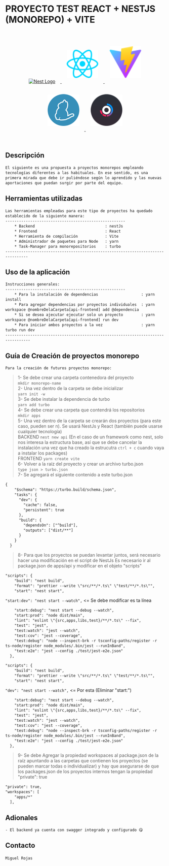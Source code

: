 # PROYECTO TEST REACT + NESTJS (MONOREPO) + VITE
<style>

</style>

<div style="
    display:flex; flex-direction: row;
    align-items: center;
    justify-content: center;
    width: 100%
    ">
<p align="center" style="margin:2rem">
<a href="http://nestjs.com/" target="blank">
    <img src="https://nestjs.com/img/logo-small.svg" style="margin: 1rem" width="100" alt="Nest Logo" />
</a>
<a href="https://es.react.dev/" target="blank">
    <img src="./apps/frontend/src/assets/img/react.svg" style="margin: 1rem" width="100" alt="React Logo" />
</a>
<a href="https://es.vitejs.dev/guide/" target="blank">
    <img src="./apps/frontend/src/assets/img/vite.svg" style="margin: 1rem" width="100" alt="Vite Logo" />
</a>
<a href="https://yarnpkg.com/" target="blank">
    <img src="./apps/frontend/src/assets/img/yarn-logo-F5E7A65FA2-seeklogo.com.png" style="margin: 1rem" width="100" alt="Yarn Logo" />
</a>
<a href="https://turbo.build/repo/docs" target="blank">
    <img src="./apps/frontend/src/assets/img/repo-hero-logo-dark.svg" style="margin: 1rem" width="100" alt="Turbo Logo" />
</a>
</p>
</div>

## Descripción
    El siguiente es una propuesta a proyectos monorepos empleando tecnologías diferentes a las habituales. En ese sentido, es una primera mirada que debe ir puliéndose según lo aprendido y las nuevas aportaciones que puedan surgir por parte del equipo.

## Herramientas utilizadas
    Las herramientas empleadas para este tipo de proyectos ha quedado establecido de la siguiente manera:
    -----------------------------------------------------
        * Backend                               : nestJs
        * Frontend                              : React
        * Herramienta de compilación            : Vite
        * Administrador de paquetes para Node   : yarn
        * Task-Manager para monorepositorios    : turbo
    --------------------------------------------------------------------------------

## Uso de la aplicación
    Instrucciones generales:
    -----------------------------------------------------
        * Para la instalación de dependencias                   : yarn install
        * Para agregar dependencias por proyectos individuales  : yarn workspace @nombreDelaCarpeta[api-frontend] add @dependencia
        * Si se desea ajecutar ejecutar solo un proyecto        : yarn workspace @nombreDelaCarpeta[api-frontend] run dev
        * Para iniciar ambos proyectos a la vez                 : yarn turbo run dev
    ---------------------------------------------------------------------------------


## Guía de Creación de proyectos monorepo
    Para la creación de futuros proyectos monorepo:

>   1- Se debe crear una carpeta contenedora del proyecto  
````mkdir monorepo-name````  
>   2- Una vez dentro de la carpeta se debe inicializar  
````yarn init -w````  
>   3- Se debe instalar la dependencia de turbo  
````yarn add turbo````  
>   4- Se debe crear una carpeta que contendrá los repositorios  
````mkdir apps````  
>   5- Una vez dentro de la carpeta se crearán dos proyectos (para este caso, pueden ser n). Se usará NestJs y React (también puede usarse cualquier tecnología)    
>   BACKEND ````nest new api````  (En el caso de un framework como nest, solo nos interesa la estructura base, así que se debe cancelar la instalación una vez que ha creado la estrucutra ````ctrl + c```` cuando vaya a instalar los packages)  
>   FRONTEND ````yarn create vite````  
>   6- Volver a la raíz del proyecto y crear un archivo turbo.json  
````type json > turbo.json````  
>   7- Se agregará el siguiente contenido a este turbo.json
````
{
    "$schema": "https://turbo.build/schema.json",
    "tasks": {
      "dev": {
        "cache": false,
        "persistent": true
      },
      "build": {
        "dependsOn": ["^build"],
        "outputs": ["dist/**"]
      }
    }
  }
  ````
  > 8- Para que los proyectos se puedan levantar juntos, será necesario hacer una modificación en el script de NestJs
  > Es necesario ir al package.json de apps/api y modificar en el objeto "scripts"     
````
"scripts": {
    "build": "nest build",
    "format": "prettier --write \"src/**/*.ts\" \"test/**/*.ts\"",
    "start": "nest start",
````
````"start:dev": "nest start --watch",```` <= Se debe modificar es ta línea
````
    "start:debug": "nest start --debug --watch",
    "start:prod": "node dist/main",
    "lint": "eslint \"{src,apps,libs,test}/**/*.ts\" --fix",
    "test": "jest",
    "test:watch": "jest --watch",
    "test:cov": "jest --coverage",
    "test:debug": "node --inspect-brk -r tsconfig-paths/register -r ts-node/register node_modules/.bin/jest --runInBand",
    "test:e2e": "jest --config ./test/jest-e2e.json"
  },
````  
````
"scripts": {
    "build": "nest build",
    "format": "prettier --write \"src/**/*.ts\" \"test/**/*.ts\"",
    "start": "nest start",
````
````"dev": "nest start --watch",```` <= Por esta (Eliminar "start:")
````
    "start:debug": "nest start --debug --watch",
    "start:prod": "node dist/main",
    "lint": "eslint \"{src,apps,libs,test}/**/*.ts\" --fix",
    "test": "jest",
    "test:watch": "jest --watch",
    "test:cov": "jest --coverage",
    "test:debug": "node --inspect-brk -r tsconfig-paths/register -r ts-node/register node_modules/.bin/jest --runInBand",
    "test:e2e": "jest --config ./test/jest-e2e.json"
  },
````
>   9- Se debe Agregar la propiedad workspaces al package.json de la raíz apuntando a las carpetas que contienen los proyectos (se pueden marcar todas o individualizar) y hay que asegurarse de que los packages.json de los proyectos internos tengan la propiedad "private": true
````
"private": true,
"workspaces": [
    "apps/*"
  ],
````

## Adionales
    - El backend ya cuenta con swagger integrado y configurado 😋

## Contacto
````Miguel Rojas````